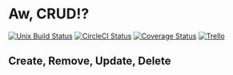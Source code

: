 # Aw, CRUD!?

[![Unix Build Status](https://img.shields.io/travis/hoytnix/hoyt.io/master.svg)](https://travis-ci.org/hoytnix/hoyt.io) [![CircleCI Status](https://circleci.com/gh/hoytnix/hoyt.io.svg?style=shield&circle-token=:circle-token)](https://circleci.com/gh/hoytnix/hoyt.io) [![Coverage Status](https://img.shields.io/coveralls/hoytnix/hoyt.io/master.svg)](https://coveralls.io/r/hoytnix/hoyt.io) [![Trello](https://img.shields.io/badge/Trello-Hoyt.IO-blue.svg)](https://trello.com/b/LmWXMnZp)

## Create, Remove, Update, Delete
